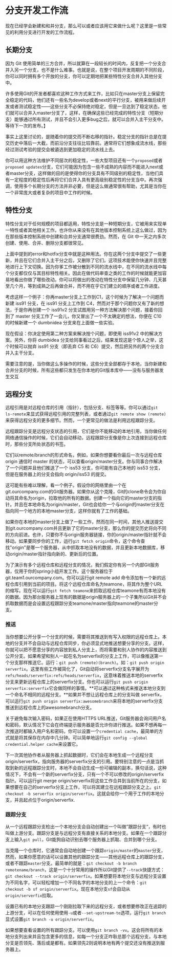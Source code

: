 # 分支开发工作流

现在已经学会新建和和并分支，那么可以或者应该用它来做什么呢？这里是一些常见的利用分支进行开发的工作流程。

## 长期分支

因为 Git 使用简单的三方合并，所以就算在一段较长的时间内，反复把一个分支合并入另一个分支，也不是什么难事。也就是说，在整个项目开发周期的不同阶段，你可以同时拥有多个开放的分支，你可以定期地把某些特性分支合并入其他分支中。

许多使用Git的开发者都喜欢这种工作方式来工作，比如只在master分支上保留完全稳定的代码，他们还有一些名为develop或者next的平行分支，被用来做后续开发或者测试稳定性——这些分支不必保持绝对稳定，但是一旦达到了稳定状态，他们就可以合并入master分支了，这样，在确保这些已经完成的特性分支（短期分支）能够通过所有测试，并且不会引入更多bug之后，就可以合并入主干分支中。等待下一次的发布。】

事实上这里讨论的，是随着你的提交而不断右移的指针。稳定分支的指针总是在提交历史中落后一大截，而前沿分支往往比较靠前。通常将它们想象成流水线，那些经过测试考验的提交会被遴选到更加稳定的流水线上去。

你可以用这种方法维护不同层次的稳定性，一些大型项目还有一个`proposed`或者`proposed updates`分支，它们可能因为包含一些不成熟的内容而不能进入next或者master分支，这样做的目的是使得你的分支具有不同级别的稳定性，当他们具有一定程度的稳定性后再将它们合并入具有更高级别稳定性的分支当中。再次强调，使用多个长期分支的方法并非必要，但是这么做通常很有帮助，尤其是当你在一个非常庞大或者复杂的项目中工作的时候。

## 特性分支

特性分支对于任何规模的项目都适用，特性分支是一种短期分支，它被用来实现单一特性或者其他相关工作。也许你从来没有在其他版本控制系统上这么做过，因为在那些版本控制系统中创建和合并分支通常很费劲。然而，在 Git 中一天之内多次创建、使用、合并、删除分支都很常见。

上面中提到的error和hotfix分支中就是这种用法。你在这两个分支中提交了一些更新，并且在它们合并入主干分之后，又删除了它们。这项技术能使你快速并且完整地进行上下文切换。因为你爹工作被分散到不同的流水线中，在不同的流水线中每个分支都仅仅与其目标特性相关。因此在做代码审查之类的工作的时候就能更加容易地看出你做了哪些改动。你可以将做出的改动在特性分支中保留几分钟、几天甚至几个月，等到成熟之后再做合并，而不用在乎它们建立的顺序或者工作进度。

考虑这样一个例子：你再master分支上工作到C1，这个时候为了解决一个问题而新建 iss91 分支，在 iss91 分支上工作到 C4，然而对于那个问题你又有了新的想法，于是你再创建一个 iss91v2 分支试图用另一种方法解决那个问题，接着你回到了 master 分支工作了一会儿，你又冒出了一个不太确定的想法，你便在 C10 的时候新建一个 dumbnidea 分支来在上面做一些实验。

现在假设：你决定使用第二种方案来解决按个问题，即使用 iss91v2 中的解决方案。另外，你将 dumbidea 分支给同事看过之后，结果发现这是个惊人之举，这个时候可以抛弃 iss91 分支（即丢弃 C5 和 C6）提交，然后把另外的两个分支合并入主干分支。

需要注意的是，当你做这么多操作的时候，这些分支全部都存于本地，当你新建和合并分支的时候，所有这些都只发生在你本地的Git版本库中——没有与服务器发生交互

## 远程分支

远程引用是对远程仓库的引用（指针），包括分支、标签等等。你可以通过`git ls-remote`来显式获得远程引用的完整列表，或者通过`git remote show (remote)`来获得远程分支的更多细节。然而，一个更常见的做法是利用远程跟踪分支。

远程跟踪分支是远程分支状态的引用，它们是你不能移动的本地引用，当你做任何网络通信操作的时候，它们会自动移动，远程跟踪分支像是你上次连接到远程仓库时，那些分支所处状态的书签。

它们以remote/branch的形式命名，例如，如果你想要看你最后一次与远程仓库 origin 通信时 master 的状态，可以查看origin/master分支。你与同事合作解决了一个问题并且他们推送了一个 iss53 分支，你可能有自己本地的 iss53 分支，但是在服务器上的分支会指向 origin/iss53 的提交。

这可能有些难以理解，看一个例子。假设你的网络里由一个在git.ourcompany.com的Git服务器。如果你从这个克隆，Git的clone命令会为你自动将其命名为origin，拉取他的所有的数据。创建一个指向它的master分支的指针。并且在本地命名为origin/master，Git也会给你一个与origin的master分支在指向同一个地方的本地master分支，这样你就有了工作的基础。

如果你在本地的master分支上做了一些工作，然而在同一时间，其他人推送提交到git.ourcompany.com并且更新了它的master分支，那么你的提交历史将向不同的方向前进。也许，只要你不与origin服务器链接，你的origin/master指针就不会移动。如果要同步你的工作，运行`git fetch origin`命令，这个命令查找"origin"是哪一个服务器，从中抓取本地没有的数据，并且更新本地数据库，移动origin/master指针指向新的、更新后的位置。

为了演示有多个远程仓库和远程分支的情况，我们假定你有另一个内部Git服务器，仅用于你的spring小组开发工作。这个服务器位于git.team1.ourcompany.com。你可以运行git remote add 命令添加有一个新的远程仓库引用到当前的项目。将这个远程仓库命名为teamone，将其作为整个URL的缩写。现在可以运行`git fetch teamone`来抓取远程仓库teamone有而本地没有的数据。因为那台服务器上现有的数据是origin服务器上的一个子集所以Git并不会抓取数据而是会设置远程跟踪分支teamone/master指向teamone的master分支。

### 推送

当你想要公开分享一个分支的时候，需要将其推送到有写入权限的远程仓库上。本地的分支并不会自动与远程仓库同步，你必须显式地推送想要分享的分支。这样，你就可以把不愿意分享的内容放到私人分支上，而将需要和别人协作的内容推送到公开分支。如果希望和别人一起在名为serverfix的分支上工作，可以像推送第一个分支那样推送它。运行：`git push (remote)(branch)`。如：`git push origin serverfix`。这里有些工作被简化了，Git自动将serverfix分支名字展开为`refs/heads/serverfix:refs/heads/serverfix`，这意味着推送本地的serverfix分支来更新远程仓库上的serverfix分支。你也可以运行`git push origin serverfix:serverfix`它会做同样的事情。**可以通过这种格式来推送本地分支到一个命名不相同的远程分支。**如果并不想让远程仓库上的分支叫做 serverfix，可以运行`git push origin serverfix:awesomebranch`来将本地的serverfix分支推送到远程仓库上的awesomebranch分支。

关于避免每次输入密码，如果正在使用HTTPS URL推送，Git服务器会询问用户名和密码，默认情况下它会在终端提示服务器是否允许你进行推送。如果不想再每一次推送时都输入用户名和密码，你可以设置一个`credential cache`，最简单的方式就是将其保存在内存中几分钟。可以简单地运行`git config --global credential.helper cache`来设置它。

下一次其他协作者从服务器上抓起数据时，它们会在本地生成一个远程分支 origin/serverfix，指向服务器的serverfix分支的引用。要特别注意的一点是当抓取到新的远程跟踪分支时，本地不会自动生成一份可编辑的副本，换句话说，这种情况下，不会有一个新的serverfix分支，只有一个不可以修改的origin/serverfix指针。可以运行git merge origin/serverfix将这些工作合并到当前所在的分支，如果想要在自己的serverfix分支上工作，可以将其建立在远程跟踪分支之上。`git checkout -b serverfix origin/serverfix`。这就会给你一个用于工作的本地分支，并且起点位于origin/serverfix.

### 跟踪分支

从一个远程跟踪分支检出一个本地分支会自动创建出一个叫做”跟踪分支“，有时也叫做上游分支。跟踪分支是与远程分支有直接关系的本地分支。如果在一个跟踪分支上输入`git pull`，Git能狗自动识别去哪个服务器上抓取、合并到哪个分支。

当克隆一个仓库时，它通常会自动地创建一个跟踪`origin/master`的`master`分支，然而，如果你愿意的话可以设置其他的跟踪分支——其他远程仓库上的跟踪分支，或者不跟踪`master`分支。最简单的就是：`git checkout -b branch remotename/branch`，这是一个十分常用的操作所以Git提供了`--track`快捷方式：`git checkout --track origin/serverfix`。如果想要将本地分支与远程分支设置为不同名字，可以轻松增加一个不同名字的本地分支的上一个命令：`git checkout -b sf origin/serverfix`。现在本地分支`sf`会自动从`origin/serverfix`拉取。

设置已有的本地分支跟踪一个刚刚拉取下来的远程分支，或者想要修改正在追踪的上游分支，可以在任何使用使用`-u`或者`--set-upstream-to`选项，运行`git branch`显式设置`git branch -u origin/serverfix`。

如果想要查看设置的所有跟踪分支。可以使用`git branch -vv`。这会将所有的本地分支列出来并且包含更多的信息，如每一个分支正咋耿总那个远程分支，与本地分支是否领先、落后或是都有。如果领先2则说明本地有两个提交还没有推送到服务器上。
